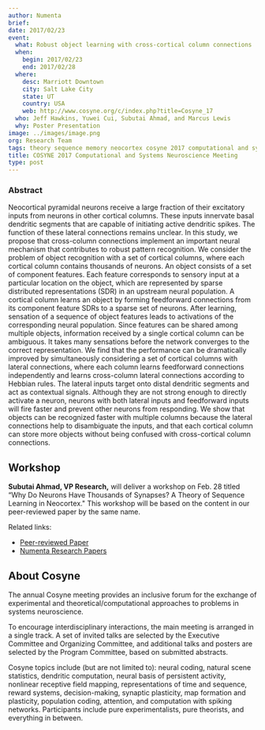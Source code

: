 ```yaml
---
author: Numenta
brief:
date: 2017/02/23
event:
  what: Robust object learning with cross-cortical column connections
  when:
    begin: 2017/02/23
    end: 2017/02/28
  where:
    desc: Marriott Downtown
    city: Salt Lake City
    state: UT
    country: USA
    web: http://www.cosyne.org/c/index.php?title=Cosyne_17
  who: Jeff Hawkins, Yuwei Cui, Subutai Ahmad, and Marcus Lewis
  why: Poster Presentation
image: ../images/image.png
org: Research Team
tags: theory sequence memory neocortex cosyne 2017 computational and systems neuroscience numenta jeff hawkins
title: COSYNE 2017 Computational and Systems Neuroscience Meeting
type: post
---
```

### Abstract
 Neocortical pyramidal neurons receive a large fraction of their
excitatory inputs from neurons in other cortical columns. These inputs
innervate basal dendritic segments that are capable of initiating active
dendritic spikes. The function of these lateral connections remains
unclear. In this study, we propose that cross-column connections
implement an important neural mechanism that contributes to robust
pattern recognition. We consider the problem of object recognition with
a set of cortical columns, where each cortical column contains thousands
of neurons. An object consists of a set of component features. Each
feature corresponds to sensory input at a particular location on the
object, which are represented by sparse distributed representations
(SDR) in an upstream neural population. A cortical column learns an
object by forming feedforward connections from its component feature
SDRs to a sparse set of neurons. After learning, sensation of a sequence
of object features leads to activations of the corresponding neural
population. Since features can be shared among multiple objects,
information received by a single cortical column can be ambiguous. It
takes many sensations before the network converges to the correct
representation. We find that the performance can be dramatically
improved by simultaneously considering a set of cortical columns with
lateral connections, where each column learns feedforward connections
independently and learns cross-column lateral connections according to
Hebbian rules. The lateral inputs target onto distal dendritic segments
and act as contextual signals. Although they are not strong enough to
directly activate a neuron, neurons with both lateral inputs and
feedforward inputs will fire faster and prevent other neurons from
responding. We show that objects can be recognized faster with
multiple columns because the lateral connections help to disambiguate
the inputs, and that each cortical column can store more objects without
being confused with cross-cortical column connections. 

## Workshop

**Subutai Ahmad, VP Research,** will deliver a workshop on Feb. 28
titled “Why Do Neurons Have Thousands of Synapses? A Theory of Sequence
Learning in Neocortex." This workshop will be based on the content in
our peer-reviewed paper by the same name.

Related links:
* [Peer-reviewed Paper](http://journal.frontiersin.org/article/10.3389/fncir.2016.00023/full)
* [Numenta Research Papers](http://numenta.com/papers/)


## About Cosyne

The annual Cosyne meeting provides an inclusive forum for the exchange of
experimental and theoretical/computational approaches to problems in systems
neuroscience.

To encourage interdisciplinary interactions, the main meeting is arranged in a
single track. A set of invited talks are selected by the Executive Committee and
Organizing Committee, and additional talks and posters are selected by the
Program Committee, based on submitted abstracts.

Cosyne topics include (but are not limited to): neural coding, natural scene
statistics, dendritic computation, neural basis of persistent activity,
nonlinear receptive field mapping, representations of time and sequence, reward
systems, decision-making, synaptic plasticity, map formation and plasticity,
population coding, attention, and computation with spiking networks.
Participants include pure experimentalists, pure theorists, and everything in
between.
